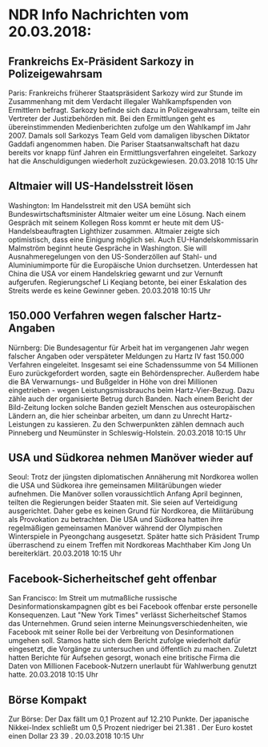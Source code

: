 # NDR Info Nachrichten vom 20.03.2018:


## Frankreichs Ex-Präsident Sarkozy in Polizeigewahrsam
Paris: 	Frankreichs früherer Staatspräsident Sarkozy wird zur Stunde im Zusammenhang mit dem Verdacht illegaler Wahlkampfspenden von Ermittlern befragt. Sarkozy befinde sich dazu in Polizeigewahrsam, teilte ein Vertreter der Justizbehörden mit. Bei den Ermittlungen geht es übereinstimmenden Medienberichten zufolge um den Wahlkampf im Jahr 2007. Damals soll Sarkozys Team Geld vom damaligen libyschen Diktator Gaddafi angenommen haben. Die Pariser Staatsanwaltschaft hat dazu bereits vor knapp fünf Jahren ein Ermittlungsverfahren eingeleitet. Sarkozy hat die Anschuldigungen wiederholt zuzückgewiesen. 20.03.2018 10:15 Uhr 

## Altmaier will US-Handelsstreit lösen
Washington: Im Handelsstreit mit den USA bemüht sich Bundeswirtschaftsminister Altmaier weiter um eine Lösung. Nach einem Gespräch mit seinem Kollegen Ross kommt er heute mit dem US-Handelsbeauftragten Lighthizer zusammen. Altmaier zeigte sich optimistisch, dass eine Einigung möglich sei. Auch EU-Handelskommissarin Malmström beginnt heute Gespräche in Washington. Sie will Ausnahmeregelungen von den US-Sonderzöllen auf Stahl- und Aluminiumimporte für die Europäische Union durchsetzen. Unterdessen hat China die USA vor einem Handelskrieg gewarnt und zur Vernunft aufgerufen. Regierungschef Li Keqiang betonte, bei einer Eskalation des Streits werde es keine Gewinner geben. 20.03.2018 10:15 Uhr 

## 150.000 Verfahren wegen falscher Hartz-Angaben
Nürnberg: 	Die Bundesagentur für Arbeit hat im vergangenen Jahr wegen falscher Angaben oder verspäteter Meldungen zu Hartz IV fast 150.000 Verfahren eingeleitet. Insgesamt sei eine Schadenssumme von 54 Millionen Euro zurückgefordert worden, sagte ein Behördensprecher. Außerdem habe die BA Verwarnungs- und Bußgelder in Höhe von drei Millionen eingetrieben - wegen Leistungsmissbrauchs beim Hartz-Vier-Bezug. Dazu zähle auch der organisierte Betrug durch Banden. Nach einem Bericht der Bild-Zeitung locken solche Banden gezielt Menschen aus osteuropäischen Ländern an, die hier scheinbar arbeiten, um dann zu Unrecht Hartz-Leistungen zu kassieren. Zu den Schwerpunkten zählen demnach auch Pinneberg und Neumünster in Schleswig-Holstein. 20.03.2018 10:15 Uhr 

## USA und Südkorea nehmen Manöver wieder auf
Seoul: Trotz der jüngsten diplomatischen Annäherung mit Nordkorea wollen die USA und Südkorea ihre gemeinsamen Militärübungen wieder aufnehmen. Die Manöver sollen voraussichtlich Anfang April beginnen, teilten die Regierungen beider Staaten mit. Sie seien auf Verteidigung ausgerichtet. Daher gebe es keinen Grund für Nordkorea, die Militärübung als Provokation zu betrachten. Die USA und Südkorea hatten ihre regelmäßigen gemeinsamen Manöver während der Olympischen Winterspiele in Pyeongchang ausgesetzt. Später hatte sich Präsident Trump überraschend zu einem Treffen mit Nordkoreas Machthaber Kim Jong Un bereiterklärt. 20.03.2018 10:15 Uhr 

## Facebook-Sicherheitschef geht offenbar
San Francisco: Im Streit um mutmaßliche russische Desinformationskampagnen gibt es bei Facebook offenbar erste personelle Konsequenzen. Laut "New York Times" verlässt Sicherheitschef Stamos das Unternehmen. Grund seien interne Meinungsverschiedenheiten, wie Facebook mit seiner Rolle bei der Verbreitung von Desinformationen umgehen soll. Stamos hatte sich dem Bericht zufolge wiederholt dafür eingesetzt, die Vorgänge zu untersuchen und öffentlich zu machen. Zuletzt hatten Berichte für Aufsehen gesorgt, wonach eine britische Firma die Daten von Millionen Facebook-Nutzern unerlaubt für Wahlwerbung genutzt hatte. 20.03.2018 10:15 Uhr 

## Börse Kompakt
Zur Börse: Der Dax fällt um  0,1  Prozent auf  12.210  Punkte. Der japanische Nikkei-Index schließt um  0,5  Prozent niedriger bei  21.381 . Der Euro kostet einen Dollar  23 39 . 20.03.2018 10:15 Uhr 

